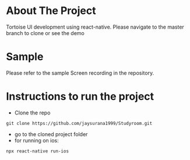 # About The Project
Tortoise UI development using react-native. Please navigate to the master branch to clone or see the demo

# Sample
Please refer to the sample Screen recording in the repository.

# Instructions to run the project

* Clone the repo
```
git clone https://github.com/jaysurana1999/Studyroom.git
```
* go to the cloned project folder
* for running on ios: 
```
npx react-native run-ios
```
